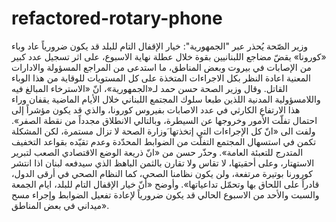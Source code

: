 # refactored-rotary-phone
وزير الصّحة يُحذر عبر "الجمهورية": خيار الإقفال التام للبلد قد يكون ضرورياً عاد وباء «كورونا» يقضّ مضاجع اللبنانيين بقوة خلال عطلة نهاية الاسبوع، على اثر تسجيل عدد كبير من الإصابات في بيروت وبعض المناطق، ما استدعى من المراجع المسؤولة والادارات المعنية اعادة النظر بكل الاجراءات المتخذة على كل المستويات للوقاية من هذا الوباء القاتل.     وقال وزير الصحة حسن حمد لـ«الجمهورية»، انّ «الاسترخاء المبالغ فيه واللامسؤولية المدنية اللذين طبعا سلوك المجتمع اللبناني خلال الأيام الماضية يقفان وراء هذا الارتفاع الكارثي في عدد الاصابات بفيروس كورونا، والذي قد يكون مؤشراً إلى احتمال تفلّت الأمور وخروجها عن السيطرة، وبالتالي الانطلاق مجدداً من نقطة الصفر».     ولفت الى «انّ كل الإجراءات التي إتخذتها َوزارة الصحة لا تزال مستمرة، لكن المشكلة تكمن في استسهال المجتمع التفلّت من الضوابط المحدّدة وعدم تقيّده بقواعد التخفيف المتدرج للتعبئة العامة».     وحذّر حسن من «انّ ذريعة الوضع الاقتصادي الصعب لتبرير الاستهتار، وعلى أحقيتها، لا تقاس ولا تقارن بالثمن الباهظ الذي سيدفعه لبنان اذا انتشر كورورنا بوتيرة مرتفعة، ولن يكون نظامنا الصحي، كما النظام الصحي في أرقى الدول، قادراً على اللحاق بها وتحمّل تداعياتها». وأوضح «أنّ خيار الإقفال التام للبلد، ايام الجمعة والسبت والأحد من الاسبوع الحالي قد يكون ضرورياً لإعادة تفعيل الضوابط وإجراء مسح ميداني في بعض المناطق».
